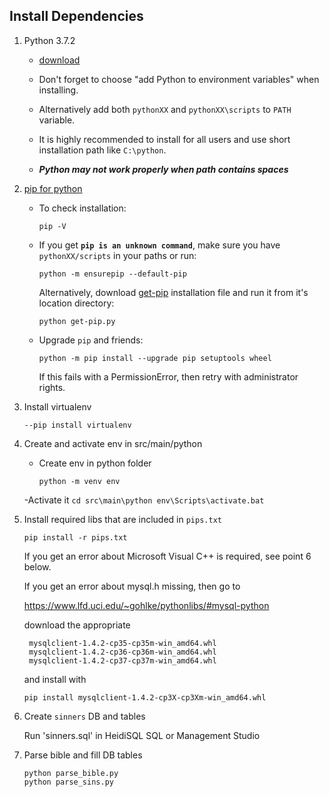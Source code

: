 ## Install Dependencies

1. Python 3.7.2
    - [download](https://www.python.org/downloads/release/python-372/)

    - Don't forget to choose "add Python to environment variables" when installing.

    - Alternatively add both `pythonXX` and `pythonXX\scripts` to `PATH` variable.

    - It is highly recommended to install for all users and use short installation path like `C:\python`.

    - ***Python may not work properly when path contains spaces***

2. [pip for python](https://packaging.python.org/tutorials/installing-packages/#ensure-you-can-run-pip-from-the-command-line)

    - To check installation:
        ```
        pip -V
        ```

    - If you get **`pip is an unknown command`**, make sure you have `pythonXX/scripts` in your paths or run:
        ```
        python -m ensurepip --default-pip
        ```

      Alternatively, download [get-pip](https://bootstrap.pypa.io/get-pip.py)
      installation file and run it from it's location directory:
        ```
        python get-pip.py
        ```

    - Upgrade `pip` and friends:
        ```
        python -m pip install --upgrade pip setuptools wheel
        ```
        If this fails with a PermissionError, then retry with administrator rights.

3. Install virtualenv
    ```
    --pip install virtualenv
    ```

4. Create and activate env in src/main/python
    - Create env in python folder
        ```
        python -m venv env
        ```
    
    -Activate it
        ```
        cd src\main\python
        env\Scripts\activate.bat
        ```


4. Install required libs that are included in `pips.txt`
    ```
    pip install -r pips.txt
    ```

    If you get an error about Microsoft Visual C++ is required, see point 6 below.

    If you get an error about mysql.h missing, then go to 

    https://www.lfd.uci.edu/~gohlke/pythonlibs/#mysql-python

    download the appropriate 

        mysqlclient‑1.4.2‑cp35‑cp35m‑win_amd64.whl
        mysqlclient‑1.4.2‑cp36‑cp36m‑win_amd64.whl
        mysqlclient‑1.4.2‑cp37‑cp37m‑win_amd64.whl

    and install with

    ```
    pip install mysqlclient‑1.4.2‑cp3X‑cp3Xm‑win_amd64.whl

5. Create `sinners` DB and tables

    Run 'sinners.sql' in HeidiSQL SQL or Management Studio

6. Parse bible and fill DB tables
    ```
    python parse_bible.py
    python parse_sins.py
    ```
